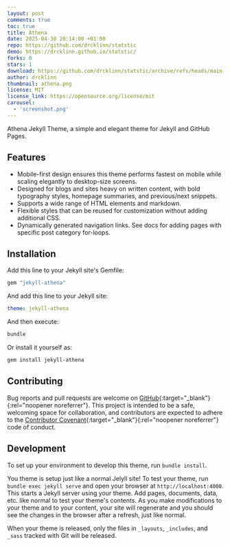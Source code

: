 ```yaml
---
layout: post
comments: true
toc: true
title: Athena
date: 2025-04-30 20:14:00 +01:00
repo: https://github.com/drcklinn/statstic
demo: https://drcklinn.github.io/statstic/
forks: 0
stars: 1
download: https://github.com/drcklinn/statstic/archive/refs/heads/main.zip
author: drcklinn
thumbnail: athena.png
license: MIT
license_link: https://opensource.org/license/mit
carousel:
  - 'screenshot.png'
---
```


Athena Jekyll Theme, a simple and elegant theme for Jekyll and GitHub Pages.

## Features

- Mobile-first design ensures this theme performs fastest on mobile while scaling elegantly to desktop-size screens.
- Designed for blogs and sites heavy on written content, with bold typography styles, homepage summaries, and previous/next snippets.
- Supports a wide range of HTML elements and markdown.
- Flexible styles that can be reused for customization without adding additional CSS.
- Dynamically generated navigation links. See docs for adding pages with specific post category for-loops.

## Installation

Add this line to your Jekyll site's Gemfile:

```ruby
gem "jekyll-athena"
```

And add this line to your Jekyll site:

```yaml
theme: jekyll-athena
```

And then execute:

```bash
bundle
```

Or install it yourself as:

```bash
gem install jekyll-athena
```

## Contributing

Bug reports and pull requests are welcome on [GitHub](https://github.com/broccolini/athena){:target="_blank"}{:rel="noopener noreferrer"}. This project is intended to be a safe, welcoming space for collaboration, and contributors are expected to adhere to the [Contributor Covenant](http://contributor-covenant.org){:target="_blank"}{:rel="noopener noreferrer"} code of conduct.

## Development

To set up your environment to develop this theme, run `bundle install`.

You theme is setup just like a normal Jelyll site! To test your theme, run `bundle exec jekyll serve` and open your browser at `http://localhost:4000`. This starts a Jekyll server using your theme. Add pages, documents, data, etc. like normal to test your theme's contents. As you make modifications to your theme and to your content, your site will regenerate and you should see the changes in the browser after a refresh, just like normal.

When your theme is released, only the files in `_layouts`, `_includes`, and `_sass` tracked with Git will be released.
